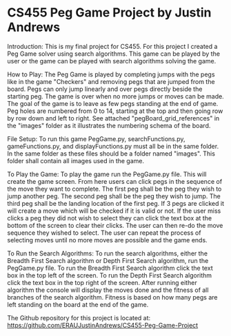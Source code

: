 # CS455 Peg Game Project by Justin Andrews
Introduction:
 This is my final project for CS455. For this project I created a Peg Game solver using search algorithms.
 This game can be played by the user or the game can be played with search algorithms solving the game.
 
How to Play:
 The Peg Game is played by completing jumps with the pegs like in the game "Checkers" and removing pegs that are jumped from the board.
 Pegs can only jump linearly and over pegs directly beside the starting peg.
 The game is over when no more jumps or moves can be made.
 The goal of the game is to leave as few pegs standing at the end of game.
 Peg holes are numbered from 0 to 14, starting at the top and then going row by row down and left to right.
 See attached "pegBoard_grid_references" in the "images" folder as it illustrates the numbering schema of the board.

File Setup:
 To run this game PegGame.py, searchFunctions.py, gameFunctions.py, and displayFunctions.py must all be in the same folder.
 In the same folder as these files should be a folder named "images".
 This folder shall contain all images used in the game.
 
To Play the Game:
 To play the game run the PegGame.py file.
 This will create the game screen. From here users can click pegs in the sequence of the move they want to complete.
 The first peg shall be the peg they wish to jump another peg. The second peg shall be the peg they wish to jump.
 The third peg shall be the landing location of the first peg. If 3 pegs are clicked it will create a move which will be checked if it
 is valid or not.
 If the user miss clicks a peg they did not wish to select they can click the text box at the bottom of the screen to clear their clicks.
 The user can then re-do the move sequence they wished to select.
 The user can repeat the process of selecting moves until no more moves are possible and the game ends.
 
To Run the Search Algorithms:
 To run the search algorithms, either the Breadth First Search algorithm or Depth First Search algorithm, run the PegGame.py file.
 To run the Breadth First Search algorithm click the text box in the top left of the screen.
 To run the Depth First Search algorithm click the text box in the top right of the screen.
 After running either algorithm the console will display the moves done and the fitness of all branches of the search algorithm.
 Fitness is based on how many pegs are left standing on the board at the end of the game.
 
 
The Github repository for this project is located at:
 https://github.com/ERAUJustinAndrews/CS455-Peg-Game-Project
